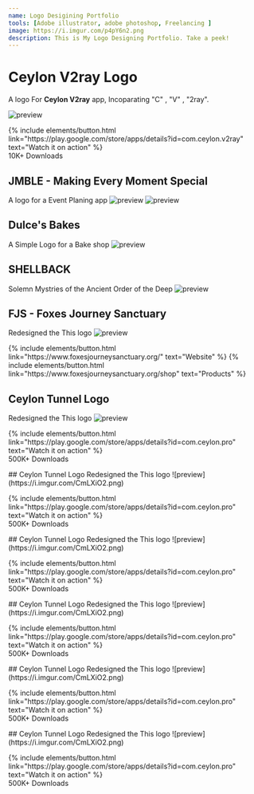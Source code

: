```yaml
---
name: Logo Desigining Portfolio
tools: [Adobe illustrator, adobe photoshop, Freelancing ]
image: https://i.imgur.com/p4pY6n2.png
description: This is My Logo Designing Portfolio. Take a peek!
---
```


# Ceylon V2ray Logo 

A logo For **Ceylon V2ray** app, Incoparating "C" , "V" , "2ray".

![preview](https://i.imgur.com/CmLXiO2.png)

<p class="text-center">
{% include elements/button.html link="https://play.google.com/store/apps/details?id=com.ceylon.v2ray" text="Watch it on action" %}
  <br> 10K+ Downloads
</p>

## JMBLE - Making Every Moment Special
A logo for a Event Planing app
![preview](https://i.imgur.com/AO8Ut7l.jpg)
![preview](https://i.imgur.com/ZGsWiGQ.jpg)

## Dulce's Bakes
A Simple Logo for a Bake shop
![preview](https://i.imgur.com/cCJWkIN.jpg)

## SHELLBACK
Solemn Mystries of the Ancient Order of the Deep
![preview](https://i.imgur.com/rDebAMx.jpg)

## FJS - Foxes Journey Sanctuary
Redesigned the This logo
![preview](https://i.imgur.com/4AnxZqJ.png)
<p class="text-center">
{% include elements/button.html link="https://www.foxesjourneysanctuary.org/" text="Website" %}
{% include elements/button.html link="https://www.foxesjourneysanctuary.org/shop" text="Products" %}
</p>

## Ceylon Tunnel Logo
Redesigned the This logo
![preview](https://i.imgur.com/CmLXiO2.png)
<p class="text-center">
{% include elements/button.html link="https://play.google.com/store/apps/details?id=com.ceylon.pro" text="Watch it on action" %}
  <br> 500K+ Downloads
</p>
## Ceylon Tunnel Logo
Redesigned the This logo
![preview](https://i.imgur.com/CmLXiO2.png)
<p class="text-center">
{% include elements/button.html link="https://play.google.com/store/apps/details?id=com.ceylon.pro" text="Watch it on action" %}
  <br> 500K+ Downloads
</p>
## Ceylon Tunnel Logo
Redesigned the This logo
![preview](https://i.imgur.com/CmLXiO2.png)
<p class="text-center">
{% include elements/button.html link="https://play.google.com/store/apps/details?id=com.ceylon.pro" text="Watch it on action" %}
  <br> 500K+ Downloads
</p>
## Ceylon Tunnel Logo
Redesigned the This logo
![preview](https://i.imgur.com/CmLXiO2.png)
<p class="text-center">
{% include elements/button.html link="https://play.google.com/store/apps/details?id=com.ceylon.pro" text="Watch it on action" %}
  <br> 500K+ Downloads
</p>
## Ceylon Tunnel Logo
Redesigned the This logo
![preview](https://i.imgur.com/CmLXiO2.png)
<p class="text-center">
{% include elements/button.html link="https://play.google.com/store/apps/details?id=com.ceylon.pro" text="Watch it on action" %}
  <br> 500K+ Downloads
</p>
## Ceylon Tunnel Logo
Redesigned the This logo
![preview](https://i.imgur.com/CmLXiO2.png)
<p class="text-center">
{% include elements/button.html link="https://play.google.com/store/apps/details?id=com.ceylon.pro" text="Watch it on action" %}
  <br> 500K+ Downloads
</p>
